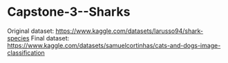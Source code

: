 # Capstone-3--Sharks

Original dataset: https://www.kaggle.com/datasets/larusso94/shark-species
Final dataset: https://www.kaggle.com/datasets/samuelcortinhas/cats-and-dogs-image-classification
